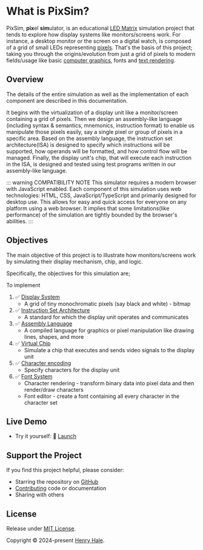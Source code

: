 # What is PixSim?

PixSim, **pix**el **sim**ulator, is an educational
[LED Matrix](https://wikipedia.org/wiki/LED_display) simulation project that
tends to explore how display systems like monitors/screens work. For instance, a
desktop monitor or the screen on a digital watch, is composed of a grid of small
LEDs representing [pixels](https://wikipedia.org/wiki/Pixel). That's the basis
of this project; taking you through the origins/evolution from just a grid of
pixels to modern fields/usage like basic [computer graphics](), fonts and
[text rendering](https://wikipedia.org/wiki/Font_rasterization).

## Overview

The details of the entire simulation as well as the implementation of each
component are described in this documentation.

It begins with the virtualization of a display unit like a monitor/screen
containing a grid of pixels. Then we design an assembly-like language (including
syntax & semantics, mnemonics, instruction format) to enable us manipulate those
pixels easily, say a single pixel or group of pixels in a specific area. Based
on the assembly language, the instruction set architecture(ISA) is designed to
specify which instructions will be supported, how operands will be formatted,
and how control flow will be managed. Finally, the display unit's chip, that
will execute each instruction in the ISA, is designed and tested using test
programs written in our assembly-like language.

::: warning COMPATIBILITY NOTE 
This simulator requires a modern browser with
JavaScript enabled. Each component of this simulation uses web technologies:
HTML, CSS, JavaScript/TypeScript and primarily designed for desktop use. This
allows for easy and quick access for everyone on any platform using a web
browser. It implies that some limitations(like performance) of the simulation
are tightly bounded by the browser's abilities.
:::

## Objectives

The main objective of this project is to illustrate how monitors/screens work by
simulating their display mechanism, chip, and logic.

Specifically, the objectives for this simulation are;

To implement

1. ✅ [Display System](./display.md)
    - A grid of tiny monochromatic pixels (say black and white) - bitmap
2. ✅ [Instruction Set Architecture](./isa.md)
    - A standard for which the display unit operates and communicates
3. ✅ [Assembly Language](./language.md)
    - A compiled language for graphics or pixel manipulation like drawing lines,
      shapes, and more
4. ✅ [Virtual Chip](./chip.md)
    - Simulate a chip that executes and sends video signals to the display unit
5. ✅ [Character encoding](./charset.md)
    - Specify characters for the display unit
6. ✅ [Font System](./font.md)
    - Character rendering - transform binary data into pixel data and then
      render/draw characters
    - Font editor - create a font containing all every character in the
      character set

## Live Demo

-   Try it yourself: 🚀 [Launch](../demo/index.md)

## Support the Project

If you find this project helpful, please consider:
- Starring the repository on [GitHub](https://github.com/henryhale/pixsim)
- [Contributing](https://github.com/henryhale/pixsim) code or documentation
- Sharing with others

## License

Release under
[MIT License](https://github.com/henryhale/pixsim/blob/master/LICENSE.txt).

Copyright &copy; 2024-present [Henry Hale](https://github.com/henryhale).

